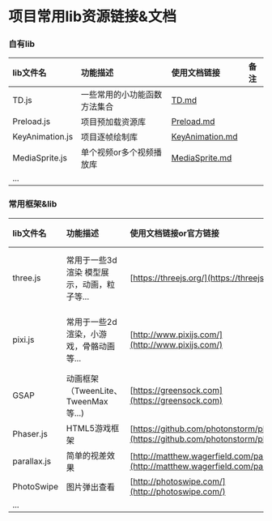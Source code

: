 项目常用lib资源链接&文档
========

### 自有lib  ###

| lib文件名         | 功能描述                   | 使用文档链接                          | 备注                 |
| :--------------- | :----------------------   | :----------------------------------| -------------------- |
| TD.js            | 一些常用的小功能函数方法集合   |[TD.md](TD.md)                     |                      |
| Preload.js       | 项目预加载资源库           | [Preload.md](Preload.md)           |                      |
| KeyAnimation.js  | 项目逐帧绘制库             |[KeyAnimation.md](KeyAnimation.md)  |                      |
| MediaSprite.js   | 单个视频or多个视频播放库    |[MediaSprite.md](MediaSprite.md)    |                      |
| ...              |                           |                                    |                      |


### 常用框架&lib ###

| lib文件名         | 功能描述                         | 使用文档链接or官方链接                         | 备注                 |
| :--------------- | :----------------------         | :------------------------------------------| -------------------- |
| three.js         | 常用于一些3d渲染 模型展示，动画，粒子等... |[https://threejs.org/](https://threejs.org/)| [更多资源list](threejs/threejs.md)|
| pixi.js          | 常用于一些2d渲染，小游戏，骨骼动画等... |[http://www.pixijs.com/](http://www.pixijs.com/)|[更多资源list](pixijs/pixijs.md)|
| GSAP              | 动画框架（TweenLite、TweenMax等...) | [https://greensock.com](https://greensock.com)| [更多](GSAP/gsap.md) |
| Phaser.js         | HTML5游戏框架                      | [https://github.com/photonstorm/phaser](https://github.com/photonstorm/phaser)|                  |
| parallax.js     |  简单的视差效果                      |[http://matthew.wagerfield.com/parallax/](http://matthew.wagerfield.com/parallax/)|   |
| PhotoSwipe      | 图片弹出查看               |[http://photoswipe.com/](http://photoswipe.com/) |                      |
| ...              |                           |                                    |                      |